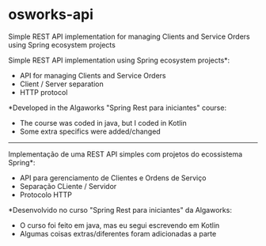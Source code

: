 # osworks-api
Simple REST API implementation for managing Clients and Service Orders using Spring ecosystem projects

Simple REST API implementation using Spring ecosystem projects*:
- API for managing Clients and Service Orders
- Client / Server separation
- HTTP protocol

*Developed in the Algaworks "Spring Rest para iniciantes" course:
- The course was coded in java, but I coded in Kotlin
- Some extra specifics were added/changed

_________________________________________________________________________

Implementação de uma REST API simples com projetos do ecossistema Spring*:
- API para gerenciamento de Clientes e Ordens de Serviço
- Separação CLiente / Servidor
- Protocolo HTTP

*Desenvolvido no curso "Spring Rest para iniciantes" da Algaworks:
- O curso foi feito em java, mas eu segui escrevendo em Kotlin
- Algumas coisas extras/diferentes foram adicionadas a parte
